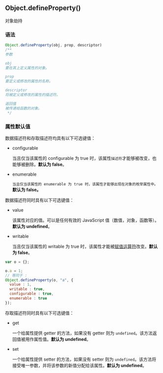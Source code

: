 ## Object.defineProperty()

对象劫持

### 语法

```javascript
Object.defineProperty(obj, prop, descriptor)
/**
参数

obj
要在其上定义属性的对象。

prop
要定义或修改的属性的名称。

descriptor
将被定义或修改的属性的描述符。

返回值
被传递给函数的对象。
 */
```

### 属性默认值

数据描述符和存取描述符均具有以下可选键值：

- configurable

  当且仅当该属性的 configurable 为 true 时，该属性`描述符`才能够被改变，也能够被删除。**默认为 false**。

- enumerable

  `当且仅当该属性的 enumerable 为 true 时，该属性才能够出现在对象的枚举属性中。`**默认为 false。**

数据描述符同时具有以下可选键值：

- value

  该属性对应的值。可以是任何有效的 JavaScript 值（数值，对象，函数等）。**默认为 undefined**。

- writable

  当且仅当该属性的 writable 为 true 时，该属性才能被[赋值运算符](https://developer.mozilla.org/zh-CN/docs/Web/JavaScript/Reference/Operators/Assignment_Operators)改变。**默认为 false**。

```javascript
var o = {};

o.a = 1;
// 等同于 :
Object.defineProperty(o, "a", {
  value : 1,
  writable : true,
  configurable : true,
  enumerable : true
});

```

存取描述符同时具有以下可选键值：

- get

  一个给属性提供 getter 的方法，如果没有 getter 则为 `undefined`。该方法返回值被用作属性值。**默认为 undefined**。

- set

  一个给属性提供 setter 的方法，如果没有 setter 则为 `undefined`。该方法将接受唯一参数，并将该参数的新值分配给该属性。**默认为 undefined**。